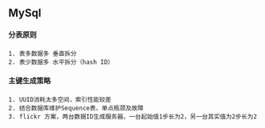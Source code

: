 ## MySql


#### 分表原则
    1. 表多数据多 垂直拆分
    2. 表少数据多 水平拆分（hash ID）
    
####  主键生成策略
    1. UUID消耗太多空间，索引性能较差
    2. 结合数据库维护Sequence表，单点瓶颈及故障
    3. flickr 方案，两台数据ID生成服务器，一台起始值1步长为2，另一台其实值为2步长为2

